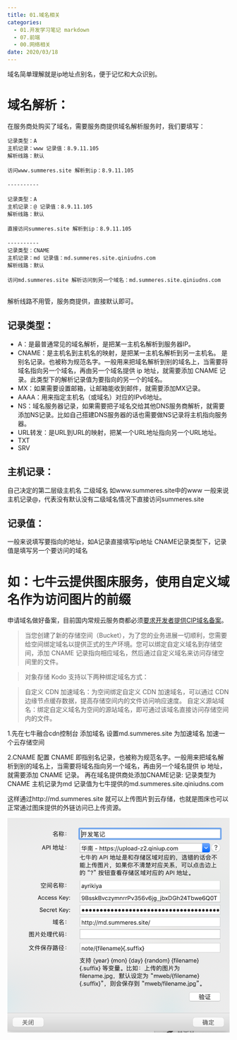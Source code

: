 ```yaml
---
title: 01.域名相关
categories:
  - 01.开发学习笔记 markdown
  - 07.前端
  - 00.网络相关
date: 2020/03/18
---
```


域名简单理解就是ip地址点别名，便于记忆和大众识别。

# 域名解析：
在服务商处购买了域名，需要服务商提供域名解析服务时，我们要填写：
```
记录类型：A
主机记录：www 记录值：8.9.11.105
解析线路：默认

访问www.summeres.site 解析到ip：8.9.11.105

----------

记录类型：A
主机记录：@ 记录值：8.9.11.105
解析线路：默认

直接访问summeres.site 解析到ip：8.9.11.105

----------
记录类型：CNAME
主机记录：md 记录值：md.summeres.site.qiniudns.com
解析线路：默认

访问md.summeres.site 解析访问到另一个域名：md.summeres.site.qiniudns.com


```
解析线路不用管，服务商提供，直接默认即可。

## 记录类型：
* A：是最普通常见的域名解析，是把某一主机名解析到服务器IP。
* CNAME：是主机名到主机名的映射，是把某一主机名解析到另一主机名。 是别名记录。也被称为规范名字。一般用来把域名解析到别的域名上，当需要将域名指向另一个域名，再由另一个域名提供 ip 地址，就需要添加 CNAME 记录。此类型下的解析记录值为要指向的另一个的域名。
* MX：如果需要设置邮箱，让邮箱能收到邮件，就需要添加MX记录。 
* AAAA：用来指定主机名（或域名）对应的IPv6地址。
* NS：域名服务器记录，如果需要把子域名交给其他DNS服务商解析，就需要添加NS记录。比如自己搭建DNS服务器的话也需要做NS记录将主机指向服务器。
* URL转发：是URL到URL的映射，把某一个URL地址指向另一个URL地址。
* TXT
* SRV

## 主机记录：
自己决定的第二层级主机名 二级域名
如www.summeres.site中的www
一般来说主机记录@，代表没有默认没有二级域名情况下直接访问summeres.site

## 记录值：
一般来说填写要指向的地址，如A记录直接填写ip地址
CNAME记录类型下，记录值是填写另一个要访问的域名



# 如：七牛云提供图床服务，使用自定义域名作为访问图片的前缀

申请域名做好备案，目前国内常规云服务商都必须[要求开发者提供CIP域名备案](https://developer.qiniu.com/kodo/8527/kodo-domain-name-management)。
> 当您创建了新的存储空间（Bucket），为了您的业务进展一切顺利，您需要给空间绑定域名以提供正式的生产环境。您可以绑定自定义域名到存储空间，添加 CNAME 记录指向相应域名，然后通过自定义域名来访问存储空间里的文件。

> 对象存储 Kodo 支持以下两种绑定域名方式：

> 自定义 CDN 加速域名：为空间绑定自定义 CDN 加速域名，可以通过 CDN 边缘节点缓存数据，提高存储空间内的文件访问响应速度。
> 自定义源站域名：绑定自定义域名为空间的源站域名，即可通过该域名直接访问存储空间内的文件。


1.先在七牛融合cdn控制台 添加域名 
设置md.summeres.site 为加速域名 加速一个云存储空间

2.CNAME 配置
CNAME 即指别名记录，也被称为规范名字。一般用来把域名解析到别的域名上，当需要将域名指向另一个域名，再由另一个域名提供 ip 地址，就需要添加 CNAME 记录。
再在域名提供商处添加CNAME记录:
记录类型为CNAME
主机记录为md 记录值为七牛提供的md.summeres.site.qiniudns.com

这样通过http://md.summeres.site 就可以上传图片到云存储，也就是图床也可以正常通过图床提供的外链访问已上传资源。

![屏幕快照 2019-11-14 下午10.23.28](https://raw.githubusercontent.com/ayrikiya/pic-store/main/note/%E5%B1%8F%E5%B9%95%E5%BF%AB%E7%85%A7%202019-11-14%20%E4%B8%8B%E5%8D%8810.23.28.png)